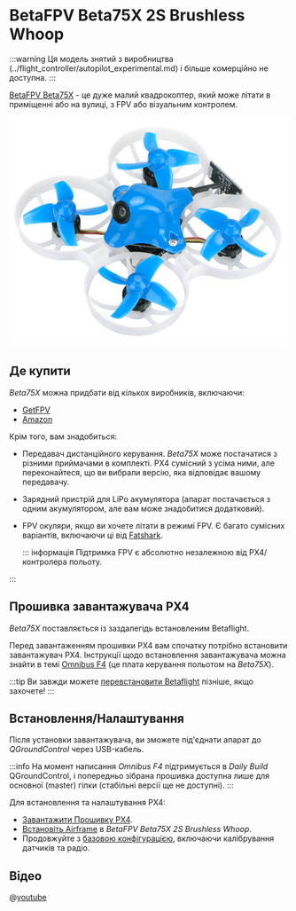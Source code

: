 # BetaFPV Beta75X 2S Brushless Whoop

<Badge type="error" text="Discontinued" />

:::warning
Ця модель знятий з виробництва (../flight_controller/autopilot_experimental.md) і більше комерційно не доступна.
:::

[BetaFPV Beta75X](https://betafpv.com/products/beta75x-2s-whoop-quadcopter) - це дуже малий квадрокоптер, який може літати в приміщенні або на вулиці, з FPV або візуальним контролем.

![BetaFPV Beta75X](../../assets/hardware/betafpv_beta75x.jpg)

## Де купити

_Beta75X_ можна придбати від кількох виробників, включаючи:

- [GetFPV](https://www.getfpv.com/beta75x-2s-brushless-whoop-micro-quadcopter-xt30-frsky.html)
- [Amazon](https://www.amazon.com/BETAFPV-Beta75X-Brushless-Quadcopter-Smartaudio/dp/B07H86XSPW)

Крім того, вам знадобиться:

- Передавач дистанційного керування. _Beta75X_ може постачатися з різними приймачами в комплекті. PX4 сумісний з усіма ними, але переконайтеся, що ви вибрали версію, яка відповідає вашому передавачу.
- Зарядний пристрій для LiPo акумулятора (апарат постачається з одним акумулятором, але вам може знадобитися додатковий).
- FPV окуляри, якщо ви хочете літати в режимі FPV.
  Є багато сумісних варіантів, включаючи ці від [Fatshark](https://www.fatshark.com/product-page/dominator-v3).

  ::: інформація
  Підтримка FPV є абсолютно незалежною від PX4/контролера польоту.

:::

## Прошивка завантажувача PX4

_Beta75X_ поставляється із заздалегідь встановленим Betaflight.

Перед завантаженням прошивки PX4 вам спочатку потрібно встановити завантажувач PX4.
Інструкції щодо встановлення завантажувача можна знайти в темі [Omnibus F4](../flight_controller/omnibus_f4_sd.md#bootloader) (це плата керування польотом на _Beta75X_).

:::tip
Ви завжди можете [перевстановити Betaflight](../advanced_config/bootloader_update_from_betaflight.md#reinstall-betaflight) пізніше, якщо захочете!
:::

## Встановлення/Налаштування

Після установки завантажувача, ви зможете під'єднати апарат до _QGroundControl_ через USB-кабель.

:::info
На момент написання _Omnibus F4_ підтримується в _Daily Build_ QGroundControl, і попередньо зібрана прошивка доступна лише для основної (master) гілки (стабільні версії ще не доступні).
:::

Для встановлення та налаштування PX4:

- [Завантажити Прошивку PX4](../config/firmware.md).
- [Встановіть Airframe](../config/airframe.md) в _BetaFPV Beta75X 2S Brushless Whoop_.
- Продовжуйте з [базовою конфігурацією](../config/index.md), включаючи калібрування датчиків та радіо.

## Відео

@[youtube](https://youtu.be/_-O0kv0Qsh4)
